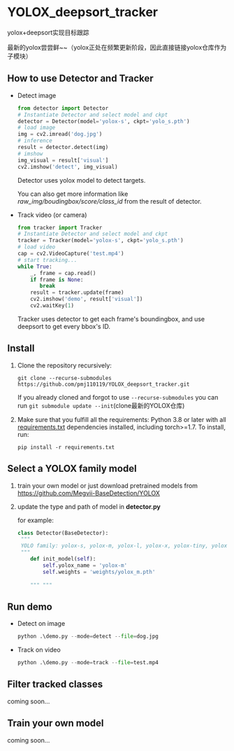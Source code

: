 # YOLOX_deepsort_tracker

yolox+deepsort实现目标跟踪

最新的yolox尝尝鲜~~（yolox正处在频繁更新阶段，因此直接链接yolox仓库作为子模块）

## How to use Detector and Tracker

- Detect image

  ```python
  from detector import Detector
  # Instantiate Detector and select model and ckpt
  detector = Detector(model='yolox-s', ckpt='yolo_s.pth')
  # load image
  img = cv2.imread('dog.jpg')
  # inference
  result = detector.detect(img)
  # imshow
  img_visual = result['visual']	
  cv2.imshow('detect', img_visual)
  ```

  Detector uses yolox model to detect targets. 

  You can also get more information like *raw_img/boudingbox/score/class_id* from the result of detector.

- Track video (or camera)

  ```python
  from tracker import Tracker
  # Instantiate Detector and select model and ckpt
  tracker = Tracker(model='yolox-s', ckpt='yolo_s.pth')
  # load video
  cap = cv2.VideoCapture('test.mp4')
  # start tracking...
  while True:
      _, frame = cap.read()
      if frame is None:
         break
      result = tracker.update(frame)
      cv2.imshow('demo', result['visual'])
      cv2.waitKey(1)
  ```

  Tracker uses detector to get each frame's boundingbox, and use deepsort to get every bbox's ID. 

## Install

1. Clone the repository recursively:

   `git clone --recurse-submodules https://github.com/pmj110119/YOLOX_deepsort_tracker.git`

   If you already cloned and forgot to use `--recurse-submodules` you can run `git submodule update --init`(clone最新的YOLOX仓库)

2. Make sure that you fulfill all the requirements: Python 3.8 or later with all [requirements.txt](https://github.com/mikel-brostrom/Yolov5_DeepSort_Pytorch/blob/master/requirements.txt) dependencies installed, including torch>=1.7. To install, run:

   `pip install -r requirements.txt`


## Select a YOLOX family model

1. train your own model or just download pretrained models from https://github.com/Megvii-BaseDetection/YOLOX

2. update the type and path of model in **detector.py**

   for example:

   ```python
   class Detector(BaseDetector):
   	""" 
   	YOLO family: yolox-s, yolox-m, yolox-l, yolox-x, yolox-tiny, yolox-nano, yolov3
   	"""
       def init_model(self):
           self.yolox_name = 'yolox-m' 
           self.weights = 'weights/yolox_m.pth'
           
       """ """
   ```

## Run demo

- Detect on image

  ```python
  python .\demo.py --mode=detect --file=dog.jpg
  ```

- Track on video

  ```python
  python .\demo.py --mode=track --file=test.mp4
  ```

## Filter tracked classes

coming soon...



## Train your own model

coming soon...